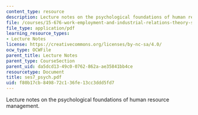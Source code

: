 ```yaml
---
content_type: resource
description: Lecture notes on the psychological foundations of human resource management.
file: /courses/15-676-work-employment-and-industrial-relations-theory-spring-2008/f80b17cb849872c136fe13cc3ddd5fd7_ses7_psych.pdf
file_type: application/pdf
learning_resource_types:
- Lecture Notes
license: https://creativecommons.org/licenses/by-nc-sa/4.0/
ocw_type: OCWFile
parent_title: Lecture Notes
parent_type: CourseSection
parent_uid: da5dcd13-49c0-0762-862a-ae35841bb4ce
resourcetype: Document
title: ses7_psych.pdf
uid: f80b17cb-8498-72c1-36fe-13cc3ddd5fd7
---
```

Lecture notes on the psychological foundations of human resource management.
